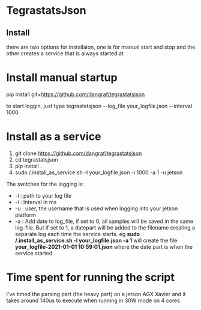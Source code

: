 # TegrastatsJson



## Install

there are two options for installaion, one is for manual start and stop and the other creates a service that is always started at 

# Install manual startup
pip install git+https://github.com/dangraf/tegrastatsjson

to start loggin, just type
tegrastatsjson --log_file your_logfile.json --interval 1000

# Install as a service
1. git clone https://github.com/dangraf/tegrastatsjson
1. cd tegrastatsjson
1. pip install .
1. sudo /.install_as_service.sh -l your_logfile.json -i 1000 -a 1 -u jetson

The switches for the logging is:
- -l : path to your log file
- -i : Interval in ms
- -u : user, the username that is used when logging into your jetson platform
- -a : Add date to log_file, if set to 0, all samples will be saved in the same log-file. But if set to 1, a datepart will be added to the filename creating a separate log each time the service starts. eg **sudo /.install_as_service.sh -l your_logfile.json -a 1** will create the file **your_logfile-2021-01-01 10:59:01.json** where the date part is when the service started

# Time spent for running the script
I've timed the parsing part (the heavy part) on a jetson AGX Xavier and it takes around 140us to execute when running in  30W mode on 4 cores
